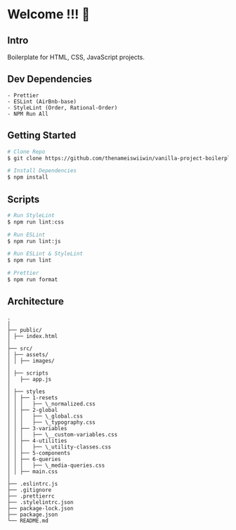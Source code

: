 # Welcome !!! 👋

## Intro

Boilerplate for HTML, CSS, JavaScript projects.

## Dev Dependencies

```
- Prettier
- ESLint (AirBnb-base)
- StyleLint (Order, Rational-Order)
- NPM Run All
```

## Getting Started

```bash
# Clone Repo
$ git clone https://github.com/thenameiswiiwin/vanilla-project-boilerplate.git

# Install Dependencies
$ npm install
```

## Scripts

```bash
# Run StyleLint
$ npm run lint:css

# Run ESLint
$ npm run lint:js

# Run ESLint & StyleLint
$ npm run lint

# Prettier
$ npm run format

```

## Architecture

```
.
│
├── public/
│ ├── index.html
│
├── src/
│ ├── assets/
│ │ ├── images/
│
│ ├── scripts
│   ├── app.js
│
│ ├── styles
│ │ ├── 1-resets
│ │ │   ├── \_normalized.css
│ │ ├── 2-global
│ │ │   ├── \_global.css
│ │ │   ├── \_typography.css
│ │ ├── 3-variables
│ │ │   ├── \__custom-variables.css
│ │ ├── 4-utilities
│ │ │   ├── \_utility-classes.css
│ │ ├── 5-components
│ │ ├── 6-queries
│ │ │   ├── \_media-queries.css
│ │ ├── main.css
│
├── .eslintrc.js
├── .gitignore
├── .prettierrc
├── .stylelintrc.json
├── package-lock.json
├── package.json
└── README.md
```
